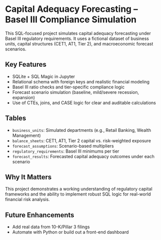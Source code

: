 # Capital Adequacy Forecasting – Basel III Compliance Simulation

This SQL-focused project simulates capital adequacy forecasting under Basel III regulatory requirements. It uses a fictional dataset of business units, capital structures (CET1, AT1, Tier 2), and macroeconomic forecast scenarios.

## Key Features

- SQLite + SQL Magic in Jupyter
- Relational schema with foreign keys and realistic financial modeling
- Basel III ratio checks and tier-specific compliance logic
- Forecast scenario simulation (baseline, mild/severe recession, expansion)
- Use of CTEs, joins, and CASE logic for clear and auditable calculations

## Tables

- `business_units`: Simulated departments (e.g., Retail Banking, Wealth Management)
- `balance_sheets`: CET1, AT1, Tier 2 capital vs. risk-weighted exposure
- `forecast_assumptions`: Scenario-based multipliers
- `regulatory_requirements`: Basel III minimums per tier
- `forecast_results`: Forecasted capital adequacy outcomes under each scenario

## Why It Matters

This project demonstrates a working understanding of regulatory capital frameworks and the ability to implement robust SQL logic for real-world financial risk analysis.

## Future Enhancements

- Add real data from 10-K/Pillar 3 filings
- Automate with Python or build out a front-end dashboard


